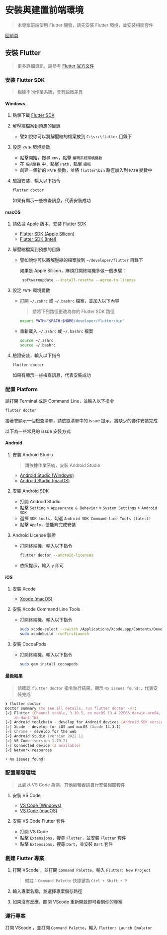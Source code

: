 # 安裝與建置前端環境

> 本專案前端使用 Flutter 開發，請先安裝 Flutter 環境，並安裝相關套件

[回前頁](./develop.md)

## 安裝 Flutter

> 更多詳細資訊，請參考 [Flutter 官方文件](https://flutter.dev/docs/get-started/install)

### 安裝 Flutter SDK

> 根據不同作業系統，會有些微差異

#### Windows

1. 點擊下載 [Flutter SDK](https://storage.googleapis.com/flutter_infra_release/releases/stable/windows/flutter_windows_3.10.5-stable.zip)

2. 解壓縮檔案到預想的目錄

    - 譬如說你可以將解壓縮的檔案放到 `C:\src\flutter` 目錄下

3. 設定 `PATH` 環境變數

    - 點擊開始，搜尋 `env`，點擊 `編輯系統環境變數`
    - 在 `系統變數` 中，點擊 `Path`，點擊 `編輯`
    - 創建一個新的 `PATH` 變數，並將 `flutter\bin` 路徑加入到 `PATH` 變數中

4. 驗證安裝，輸入以下指令

    ```bash
    flutter doctor
    ```

    如果有顯示一些檢查訊息，代表安裝成功

#### macOS

1. 請依據 Apple 版本，安裝 Flutter SDK

   - [Flutter SDK (Apple Silicon)](https://storage.googleapis.com/flutter_infra_release/releases/stable/macos/flutter_macos_arm64_3.10.5-stable.zip)
   - [Flutter SDK (Intel)](https://storage.googleapis.com/flutter_infra_release/releases/stable/macos/flutter_macos_3.10.5-stable.zip)

2. 解壓縮檔案到預想的目錄

    - 譬如說你可以將解壓縮的檔案放到 `~/developer/flutter` 目錄下

        如果是 Apple Silicon，麻煩打開終端機多做一個步驟：

        ```bash
         softwareupdate --install-rosetta --agree-to-license
        ```

3. 設定 `PATH` 環境變數

    - 打開 `~/.zshrc` 或 `~/.bashrc` 檔案，並加入以下內容

        > 請將下列路徑更改為你的 Flutter SDK 路徑

        ```bash
        export PATH="$PATH:$HOME/developer/flutter/bin"
        ```

    - 重新載入 `~/.zshrc` 或 `~/.bashrc` 檔案

        ```bash
        source ~/.zshrc
        source ~/.bashrc
        ```

4. 驗證安裝，輸入以下指令

    ```bash
    flutter doctor
    ```

    如果有顯示一些檢查訊息，代表安裝成功

### 配置 Platform

請打開 Terminal 或是 Command Line，並輸入以下指令

```bash
flutter doctor
```

接著會顯示一個檢查清單，請依據清單中的 issue 提示，將缺少的套件安裝完成

以下為一些常見的 issue 安裝方式

#### Android

1. 安裝 Android Studio

    > 請依據作業系統，安裝 Android Studio

    - [Android Studio (Windows)](https://developer.android.com/studio)
    - [Android Studio (macOS)](https://developer.android.com/studio)

2. 安裝 Android SDK

    - 打開 Android Studio
    - 點擊 `Setting` > `Appearance & Behavior` > `System Settings` > `Android SDK`
    - 選擇 `SDK tools`，勾選 `Android SDK Command-line Tools (latest)`
    - 點擊 `Apply`，便能夠完成安裝

3. Android License 驗證

    - 打開終端機，輸入以下指令

        ```bash
        flutter doctor --android-licenses
        ```

    - 依照提示，輸入 `y` 即可

#### iOS

1. 安裝 Xcode

    - [Xcode (macOS)](https://developer.apple.com/xcode/)

2. 安裝 Xcode Command Line Tools

    - 打開終端機，輸入以下指令

        ```bash
        sudo xcode-select --switch /Applications/Xcode.app/Contents/Developer
        sudo xcodebuild -runFirstLaunch
        ```

3. 安裝 CocoaPods

    - 打開終端機，輸入以下指令

        ```bash
        sudo gem install cocoapods
        ```

#### 最後結果

> 請確認 `flutter doctor` 指令執行結果，顯示 `No issues found!`，代表安裝完成

```zsh
❯ flutter doctor
Doctor summary (to see all details, run flutter doctor -v):
[✓] Flutter (Channel stable, 3.10.5, on macOS 13.4 22F66 darwin-arm64, locale
    zh-Hant-TW)
[✓] Android toolchain - develop for Android devices (Android SDK version 33.0.1)
[✓] Xcode - develop for iOS and macOS (Xcode 14.3.1)
[✓] Chrome - develop for the web
[✓] Android Studio (version 2022.1)
[✓] VS Code (version 1.79.2)
[✓] Connected device (2 available)
[✓] Network resources

• No issues found!
```

### 配置開發環境

> 此處以 VS Code 為例，其他編輯器請自行安裝相關套件

1. 安裝 VS Code

    - [VS Code (Windows)](https://code.visualstudio.com/)
    - [VS Code (macOS)](https://code.visualstudio.com/)

2. 安裝 VS Code Flutter 套件

    - 打開 VS Code
    - 點擊 `Extensions`，搜尋 `Flutter`，並安裝 `Flutter` 套件
    - 點擊 `Extensions`，搜尋 `Dart`，並安裝 `Dart` 套件

### 創建 Flutter 專案

1. 打開 VScode ，並打開 `Command Palette`，輸入 `Flutter: New Project`

   > 備註：`Command Palette` 快捷鍵為 `Ctrl + Shift + P`

2. 輸入專案名稱，並選擇專案儲存路徑

3. 如果沒有反應，關閉 VScode 重新開啟即可看到你的專案

### 運行專案

打開 VScode ，並打開 `Command Palette`，輸入 `Flutter: Launch Emulator`
